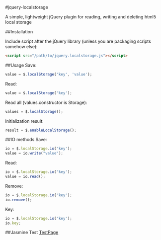 #jquery-localstorage

A simple, lightweight jQuery plugin for reading, writing and deleting html5 local storage

##Installation

Include script after the jQuery library (unless you are packaging scripts somehow else):
```html
<script src="/path/to/jquery.localstorage.js"></script>
```
##Usage
Save:
```javascript
value = $.localStorage('key', 'value');
```
Read:
```javascript
value = $.localStorage('key');
```
Read all (values.constructor is Storage): 
```javascript
values = $.localStorage();
```
Initialization result: 
```javascript
result = $.enableLocalStorage();
```
##IO methods
Save:
```javascript
io = $.localStorage.io('key');
value = io.write("value");
```
Read:
```javascript
io = $.localStorage.io('key');
value = io.read();
```
Remove:
```javascript
io = $.localStorage.io('key');
io.remove();
```
Key:
```javascript
io = $.localStorage.io('key');
io.key;
```

##Jasmine Test
[TestPage](http://hosokawat.github.io/jquery-localstorage/test/jasmine.html)
